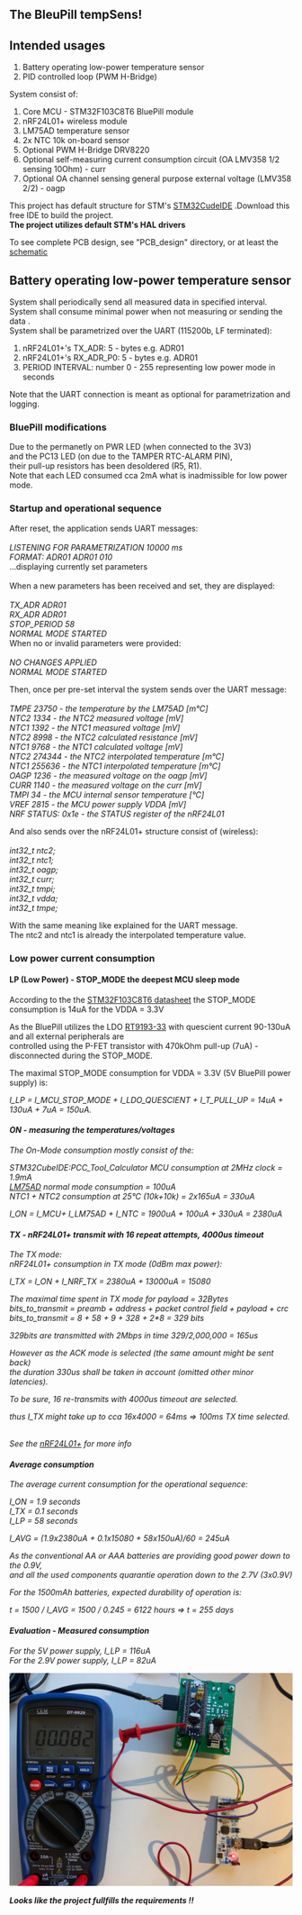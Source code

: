 <h2>The BleuPill tempSens!</h2>

<h2>Intended usages</h2>
<ol>
  <li>Battery operating low-power temperature sensor</li>
  <li>PID controlled loop (PWM H-Bridge)</li>
</ol>

System consist of: <br> 
<ol>
  <li>Core MCU - STM32F103C8T6 BluePill module</li>
  <li>nRF24L01+ wireless module</li>
  <li>LM75AD temperature sensor</li>
  <li>2x NTC 10k on-board sensor</li>
  <li>Optional PWM H-Bridge DRV8220</li>
  <li>Optional self-measuring current consumption circuit (OA LMV358 1/2 sensing 10Ohm) - curr</li>
  <li>Optional OA channel sensing general purpose external voltage (LMV358 2/2) - oagp</li>
</ol>

This project has default structure for STM's [STM32CudeIDE](https://www.st.com/en/development-tools/stm32cubeide.html#:~:text=STM32CubeIDE%20is%20an%20advanced%20C,and%20GDB%20for%20the%20debugging.)
.Download this free IDE to build the project.<br/>
**The project utilizes default STM's HAL drivers**<br/>

To see complete PCB design, see "PCB_design" directory, or at least the [schematic](/PCB_design/Wireless_TempSens.pdf)

<h2>Battery operating low-power temperature sensor</h2>

System shall periodically send all measured data in specified interval.<br/>
System shall consume minimal power when not measuring or sending the data .<br/>
System shall be parametrized over the UART (115200b, LF terminated):
<ol>
  <li>nRF24L01+'s TX_ADR: 5 - bytes e.g. ADR01</li>
  <li>nRF24L01+'s RX_ADR_P0: 5 - bytes e.g. ADR01</li>
  <li>PERIOD INTERVAL: number 0 - 255 representing low power mode in seconds</li>
</ol>
Note that the UART connection is meant as optional for parametrization and logging.

<h3>BluePill modifications</h3>
Due to the permanetly on PWR LED (when connected to the 3V3)<br/>
and the PC13 LED (on due to the TAMPER RTC-ALARM PIN),<br/>
their pull-up resistors has been desoldered (R5, R1).<br/>
Note that each LED consumed cca 2mA what is inadmissible for low power mode.


<h3>Startup and operational sequence<br/></h3>
After reset, the application sends UART messages:<br/><br/>
<em>LISTENING FOR PARAMETRIZATION 10000 ms<br/>
FORMAT: ADR01 ADR01 010</em><br/>...displaying currently set parameters<br/><br/>
When a new parameters has been received and set, they are displayed:<br/><br/>
<em>TX_ADR ADR01<br/>
RX_ADR ADR01<br/>
STOP_PERIOD 58<br/>
NORMAL MODE STARTED</em><br/>
When no or invalid parameters were provided:<br/><br/>
<em>NO CHANGES APPLIED<br/>
NORMAL MODE STARTED</em/>

Then, once per pre-set interval the system sends over the UART message:<br/><br/>
<em>TMPE 23750 - the temperature by the LM75AD [m°C]<br/>
NTC2 1334 - the NTC2 measured voltage [mV]<br/>
NTC1 1392  - the NTC1 measured voltage [mV]<br/>
NTC2 8998 - the NTC2 calculated resistance [mV]<br/> 
NTC1 9768 - the NTC1 calculated voltage [mV]<br/>
NTC2 274344 - the NTC2 interpolated temperature [m°C]<br/>
NTC1 255636 - the NTC1 interpolated temperature [m°C]<br/>
OAGP 1236 - the measured voltage on the oagp [mV]<br/>
CURR 1140 - the measured voltage on the curr [mV]<br/>
TMPI 34 - the MCU internal sensor temperature [°C]<br/>
VREF 2815 - the MCU power supply VDDA [mV]<br/>
NRF STATUS: 0x1e - the STATUS register of the nRF24L01</em><br/>

And also sends over the nRF24L01+ structure consist of (wireless):<br/><br/>
<em>int32_t ntc2;<br/>
int32_t ntc1;<br/>
int32_t oagp;<br/>
int32_t curr;<br/>
int32_t tmpi;<br/>
int32_t vdda;<br/>
int32_t tmpe;</em><br/>

With the same meaning like explained for the UART message.<br/>
The ntc2 and ntc1 is already the interpolated temperature value.<br/>

<h3>Low power current consumption</h3>

<h4>LP (Low Power) - STOP_MODE the deepest MCU sleep mode</h4>

According to the the [STM32F103C8T6 datasheet](/Docs/stm32f103cb.pdf) the STOP_MODE
consumption is 14uA for the VDDA = 3.3V<br>

As the BluePill utilizes the LDO [RT9193-33](/Docs/RT9193-33PB-Richtek.pdf) with
quescient current 90-130uA and all external peripherals are<br/>controlled using the
P-FET transistor with 470kOhm pull-up (7uA) - disconnected during the STOP_MODE.<br/>

The maximal STOP_MODE consumption for VDDA = 3.3V (5V BluePill power supply) is:<br/>

<em> I_LP = I_MCU_STOP_MODE + I_LDO_QUESCIENT + I_T_PULL_UP = 14uA + 130uA + 7uA = 150uA.

<h4>ON - measuring the temperatures/voltages</h4>

The On-Mode consumption mostly consist of the:<br/>

STM32CubeIDE:PCC_Tool_Calculator MCU consumption at 2MHz clock = 1.9mA<br/>
[LM75AD](/Docs/LM75A.pdf) normal mode consumption = 100uA<br/>
NTC1 + NTC2 consumption at 25°C (10k+10k) = 2x165uA = 330uA<br/>

<em> I_ON = I_MCU+ I_LM75AD + I_NTC = 1900uA + 100uA + 330uA = 2380uA</em>

<h4>TX - nRF24L01+ transmit with 16 repeat attempts, 4000us timeout</h4>

The TX mode:<br/>
nRF24L01+ consumption in TX mode (0dBm max power):

<em> I_TX = I_ON + I_NRF_TX  = 2380uA + 13000uA = 15080</em>

The maximal time spent in TX mode for payload = 32Bytes<br/>
bits_to_transmit = preamb + address + packet control field + payload + crc<br/>
bits_to_transmit = 8 + 5*8 + 9 + 32*8 + 2*8 = 329 bits<br/>

329bits are transmitted with 2Mbps in time 329/2,000,000 = 165us<br/>

However as the ACK mode is selected (the same amount might be sent back)<br/>
the duration 330us shall be taken in account (omitted other minor latencies).<br/>

To be sure, 16 re-transmits with 4000us timeout are selected.<br/>

thus I_TX might take up to cca 16x4000 = 64ms => 100ms TX time selected.<br/>

<br/>See the [nRF24L01+](nRF24L01Pluss_Preliminary_Product_Specification_v1_0.pdf) for more info<br/>

<h4>Average consumption</h4>

The average current consumption for the operational sequence:

I_ON = 1.9 seconds<br/>
I_TX = 0.1 seconds<br/>
I_LP = 58  seconds<br/>

I_AVG = (1.9x2380uA + 0.1x15080 + 58x150uA)/60 = 245uA<br/>

As the conventional AA or AAA batteries are providing good power down to the 0.9V,<br/>
and all the used components quarantie operation down to the 2.7V (3x0.9V)<br/>

For the 1500mAh batteries, expected durability of operation is:

t = 1500 / I_AVG = 1500 / 0.245 = 6122 hours => t = 255 days


<h4>Evaluation - Measured consumption</h4>

For the 5V power supply, I_LP = 116uA<br/>
For the 2.9V power supply, I_LP = 82uA<br/>

<img src="/Docs/CompleteSystem.jpg" alt="Demo" title="Demo">

**Looks like the project fullfills the requirements !!**



